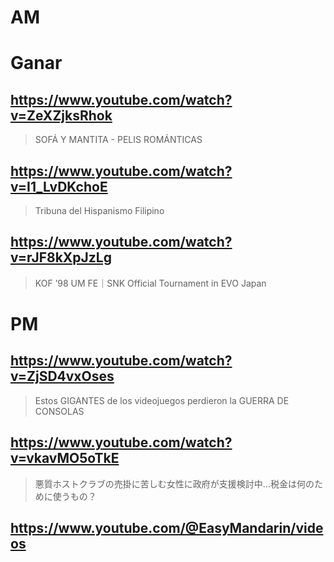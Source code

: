 # AM
# Ganar

## https://www.youtube.com/watch?v=ZeXZjksRhok

> SOFÁ Y MANTITA - PELIS ROMÁNTICAS

## https://www.youtube.com/watch?v=I1_LvDKchoE

> Tribuna del Hispanismo Filipino 

## https://www.youtube.com/watch?v=rJF8kXpJzLg

> KOF ’98 UM FE｜SNK Official Tournament in EVO Japan 

# PM

## https://www.youtube.com/watch?v=ZjSD4vxOses

> Estos GIGANTES de los videojuegos perdieron la GUERRA DE CONSOLAS 

## https://www.youtube.com/watch?v=vkavMO5oTkE

> 悪質ホストクラブの売掛に苦しむ女性に政府が支援検討中…税金は何のために使うもの？ 

## https://www.youtube.com/@EasyMandarin/videos
